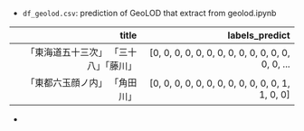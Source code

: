 - `df_geolod.csv`: prediction of GeoLOD that extract from geolod.ipynb

|                                 title |                                    labels_predict |
|--------------------------------------:|--------------------------------------------------:|
| 「東海道五十三次」 「三十八」「藤川」 | [0, 0, 0, 0, 0, 0, 0, 0, 0, 0, 0, 0, 0, 0, 0, ... |
|         「東都六玉顔ノ内」 「角田川」 |  [0, 0, 0, 0, 0, 0, 0, 0, 0, 0, 0, 0, 1, 1, 0, 0] |

- 


